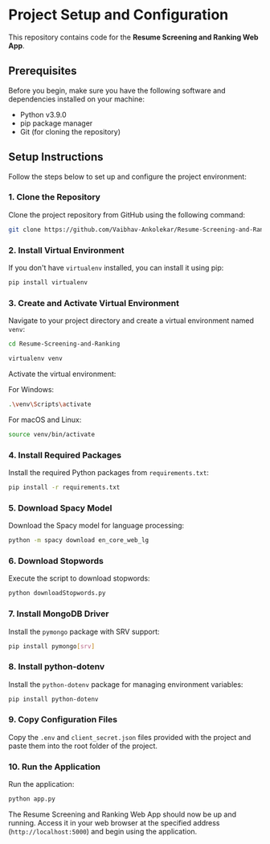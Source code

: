 # Project Setup and Configuration

This repository contains code for the **Resume Screening and Ranking Web App**.

## Prerequisites

Before you begin, make sure you have the following software and dependencies installed on your machine:

- Python v3.9.0
- pip package manager
- Git (for cloning the repository)

## Setup Instructions

Follow the steps below to set up and configure the project environment:

### 1. Clone the Repository

Clone the project repository from GitHub using the following command:

```bash
git clone https://github.com/Vaibhav-Ankolekar/Resume-Screening-and-Ranking.git
```

### 2. Install Virtual Environment

If you don't have `virtualenv` installed, you can install it using pip:

```bash
pip install virtualenv
```

### 3. Create and Activate Virtual Environment

Navigate to your project directory and create a virtual environment named `venv`:

```bash
cd Resume-Screening-and-Ranking
```
```bash
virtualenv venv
```

Activate the virtual environment:

For Windows:

```bash
.\venv\Scripts\activate
```

For macOS and Linux:

```bash
source venv/bin/activate
```

### 4. Install Required Packages

Install the required Python packages from `requirements.txt`:

```bash
pip install -r requirements.txt
```

### 5. Download Spacy Model

Download the Spacy model for language processing:

```bash
python -m spacy download en_core_web_lg
```

### 6. Download Stopwords

Execute the script to download stopwords:

```bash
python downloadStopwords.py
```

### 7. Install MongoDB Driver

Install the `pymongo` package with SRV support:

```bash
pip install pymongo[srv]
```

### 8. Install python-dotenv

Install the `python-dotenv` package for managing environment variables:

```bash
pip install python-dotenv
```

### 9. Copy Configuration Files

Copy the `.env` and `client_secret.json` files provided with the project and paste them into the root folder of the project.

### 10. Run the Application

Run the application:

```bash
python app.py
```

The Resume Screening and Ranking Web App should now be up and running. Access it in your web browser at the specified address (`http://localhost:5000`) and begin using the application.
